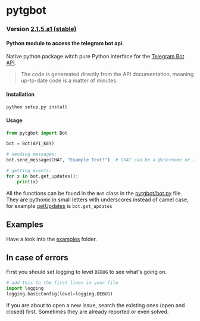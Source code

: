 # pytgbot
### Version [2.1.5.a1 (stable)](https://github.com/luckydonald/pytgbot/blob/master/CHANGELOG.md#changelog) 
#### Python module to access the telegram bot api.

Native python package witch pure Python interface for the [Telegram Bot API](https://core.telegram.org/bots).
> The code is genereated directly from the API documentation, meaning up-to-date code is a matter of minutes.

#### Installation  ####
```sh
python setup.py install
```

#### Usage ####

```python
from pytgbot import Bot

bot = Bot(API_KEY)

# sending messages:
bot.send_message(CHAT, "Example Text!")  # CHAT can be a @username or a id

# getting events:
for x in bot.get_updates():
	print(x)

```

All the functions can be found in the `Bot` class in the [pytgbot/bot.py](https://github.com/luckydonald/pytgbot/blob/master/pytgbot/bot.py) file.
They are pythonic in small letters with underscores instead of camel case, for example [getUpdates](https://core.telegram.org/bots/api#getupdates) is `bot.get_updates`

## Examples ##
Have a look into the [examples](https://github.com/luckydonald/pytgbot/tree/master/examples) folder.

## In case of errors ##
First you should set logging to level `DEBUG` to see what's going on.
```python
# add this to the first lines in your file
import logging
logging.basicConfig(level=logging.DEBUG)
```
If you are about to open a new issue, search the existing ones (open and closed) first.
Sometimes they are already reported or even solved.
